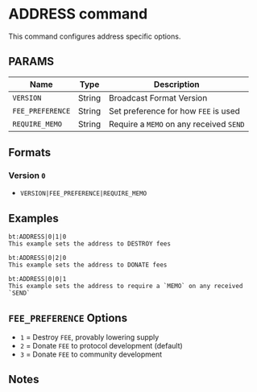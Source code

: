 # ADDRESS command
This command configures address specific options.

## PARAMS
| Name             | Type   | Description                             |
| ---------------- | ------ | ----------------------------------------|
| `VERSION`        | String | Broadcast Format Version                |
| `FEE_PREFERENCE` | String | Set preference for how `FEE` is used    |
| `REQUIRE_MEMO`   | String | Require a `MEMO` on any received `SEND` |

## Formats

### Version `0`
- `VERSION|FEE_PREFERENCE|REQUIRE_MEMO`

## Examples
```
bt:ADDRESS|0|1|0
This example sets the address to DESTROY fees
```

```
bt:ADDRESS|0|2|0
This example sets the address to DONATE fees
```

```
bt:ADDRESS|0|0|1
This example sets the address to require a `MEMO` on any received `SEND`
```

## `FEE_PREFERENCE` Options
- `1` = Destroy `FEE`, provably lowering supply
- `2` = Donate `FEE` to protocol development (default)
- `3` = Donate `FEE` to community development

## Notes
